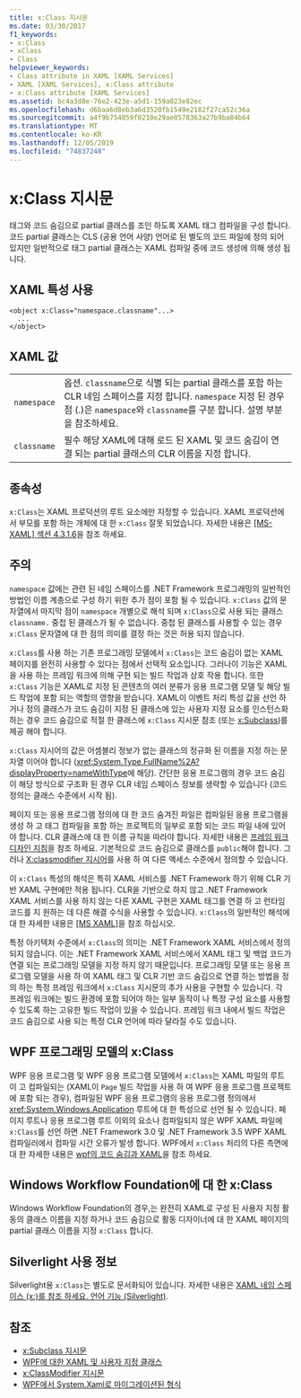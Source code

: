 ```yaml
---
title: x:Class 지시문
ms.date: 03/30/2017
f1_keywords:
- x:Class
- xClass
- Class
helpviewer_keywords:
- Class attribute in XAML [XAML Services]
- XAML [XAML Services], x:Class attribute
- x:Class attribute [XAML Services]
ms.assetid: bc4a3d8e-76e2-423e-a5d1-159a023e82ec
ms.openlocfilehash: d6baa6d8eb3a6d3520fb1549e2182f27ca52c36a
ms.sourcegitcommit: a4f9b754059f0210e29ae0578363a27b9ba84b64
ms.translationtype: MT
ms.contentlocale: ko-KR
ms.lasthandoff: 12/05/2019
ms.locfileid: "74837248"
---
```

# <a name="xclass-directive"></a>x:Class 지시문
태그와 코드 숨김으로 partial 클래스를 조인 하도록 XAML 태그 컴파일을 구성 합니다. 코드 partial 클래스는 CLS (공용 언어 사양) 언어로 된 별도의 코드 파일에 정의 되어 있지만 일반적으로 태그 partial 클래스는 XAML 컴파일 중에 코드 생성에 의해 생성 됩니다.  
  
## <a name="xaml-attribute-usage"></a>XAML 특성 사용  
  
```xaml  
<object x:Class="namespace.classname"...>  
  ...  
</object>  
```  
  
## <a name="xaml-values"></a>XAML 값  
  
|||  
|-|-|  
|`namespace`|옵션. `classname`으로 식별 되는 partial 클래스를 포함 하는 CLR 네임 스페이스를 지정 합니다. `namespace` 지정 된 경우 점 (.)은 `namespace`와 `classname`를 구분 합니다. 설명 부분을 참조하세요.|  
|`classname`|필수 해당 XAML에 대해 로드 된 XAML 및 코드 숨김이 연결 되는 partial 클래스의 CLR 이름을 지정 합니다.|  
  
## <a name="dependencies"></a>종속성  
 `x:Class`는 XAML 프로덕션의 루트 요소에만 지정할 수 있습니다. XAML 프로덕션에서 부모를 포함 하는 개체에 대 한 `x:Class` 잘못 되었습니다. 자세한 내용은 [\[MS-XAML\] 섹션 4.3.1.6](https://docs.microsoft.com/previous-versions/msp-n-p/ff650760(v=pandp.10))을 참조 하세요.  
  
## <a name="remarks"></a>주의  
 `namespace` 값에는 관련 된 네임 스페이스를 .NET Framework 프로그래밍의 일반적인 방법인 이름 계층으로 구성 하기 위한 추가 점이 포함 될 수 있습니다. `x:Class` 값의 문자열에서 마지막 점이 `namespace` 개별으로 해석 되며 `x:Class`으로 사용 되는 클래스 `classname.` 중첩 된 클래스가 될 수 없습니다. 중첩 된 클래스를 사용할 수 있는 경우 `x:Class` 문자열에 대 한 점의 의미를 결정 하는 것은 허용 되지 않습니다.  
  
 `x:Class`를 사용 하는 기존 프로그래밍 모델에서 `x:Class`는 코드 숨김이 없는 XAML 페이지를 완전히 사용할 수 있다는 점에서 선택적 요소입니다. 그러나이 기능은 XAML을 사용 하는 프레임 워크에 의해 구현 되는 빌드 작업과 상호 작용 합니다. 또한 `x:Class` 기능은 XAML로 지정 된 콘텐츠의 여러 분류가 응용 프로그램 모델 및 해당 빌드 작업에 포함 되는 역할의 영향을 받습니다. XAML이 이벤트 처리 특성 값을 선언 하거나 정의 클래스가 코드 숨김이 지정 된 클래스에 있는 사용자 지정 요소를 인스턴스화하는 경우 코드 숨김으로 적절 한 클래스에 `x:Class` 지시문 참조 (또는 [x:Subclass](x-subclass-directive.md))를 제공 해야 합니다.  
  
 `x:Class` 지시어의 값은 어셈블리 정보가 없는 클래스의 정규화 된 이름을 지정 하는 문자열 이어야 합니다 (<xref:System.Type.FullName%2A?displayProperty=nameWithType>에 해당). 간단한 응용 프로그램의 경우 코드 숨김이 해당 방식으로 구조화 된 경우 CLR 네임 스페이스 정보를 생략할 수 있습니다 (코드 정의는 클래스 수준에서 시작 됨).  
  
 페이지 또는 응용 프로그램 정의에 대 한 코드 숨겨진 파일은 컴파일된 응용 프로그램을 생성 하 고 태그 컴파일을 포함 하는 프로젝트의 일부로 포함 되는 코드 파일 내에 있어야 합니다. CLR 클래스에 대 한 이름 규칙을 따라야 합니다. 자세한 내용은 [프레임 워크 디자인 지침](../../standard/design-guidelines/index.md)을 참조 하세요. 기본적으로 코드 숨김으로 클래스를 `public`해야 합니다. 그러나 [X:classmodifier 지시어](x-classmodifier-directive.md)를 사용 하 여 다른 액세스 수준에서 정의할 수 있습니다.  
  
 이 `x:Class` 특성의 해석은 특히 XAML 서비스를 .NET Framework 하기 위해 CLR 기반 XAML 구현에만 적용 됩니다. CLR을 기반으로 하지 않고 .NET Framework XAML 서비스를 사용 하지 않는 다른 XAML 구현은 XAML 태그를 연결 하 고 런타임 코드를 지 원하는 데 다른 해결 수식을 사용할 수 있습니다. `x:Class`의 일반적인 해석에 대 한 자세한 내용은 [\[MS XAML\]](https://docs.microsoft.com/previous-versions/msp-n-p/ff650760(v=pandp.10))을 참조 하십시오.  
  
 특정 아키텍처 수준에서 `x:Class`의 의미는 .NET Framework XAML 서비스에서 정의 되지 않습니다. 이는 .NET Framework XAML 서비스에서 XAML 태그 및 백업 코드가 연결 되는 프로그래밍 모델을 지정 하지 않기 때문입니다. 프로그래밍 모델 또는 응용 프로그램 모델을 사용 하 여 XAML 태그 및 CLR 기반 코드 숨김으로 연결 하는 방법을 정의 하는 특정 프레임 워크에서 `x:Class` 지시문의 추가 사용을 구현할 수 있습니다. 각 프레임 워크에는 빌드 환경에 포함 되어야 하는 일부 동작이 나 특정 구성 요소를 사용할 수 있도록 하는 고유한 빌드 작업이 있을 수 있습니다. 프레임 워크 내에서 빌드 작업은 코드 숨김으로 사용 되는 특정 CLR 언어에 따라 달라질 수도 있습니다.  
  
## <a name="xclass-in-the-wpf-programming-model"></a>WPF 프로그래밍 모델의 x:Class  
 WPF 응용 프로그램 및 WPF 응용 프로그램 모델에서 `x:Class`는 XAML 파일의 루트이 고 컴파일되는 (XAML이 `Page` 빌드 작업을 사용 하 여 WPF 응용 프로그램 프로젝트에 포함 되는 경우), 컴파일된 WPF 응용 프로그램의 응용 프로그램 정의에서 <xref:System.Windows.Application> 루트에 대 한 특성으로 선언 될 수 있습니다. 페이지 루트나 응용 프로그램 루트 이외의 요소나 컴파일되지 않은 WPF XAML 파일에 `x:Class`를 선언 하면 .NET Framework 3.0 및 .NET Framework 3.5 WPF XAML 컴파일러에서 컴파일 시간 오류가 발생 합니다. WPF에서 `x:Class` 처리의 다른 측면에 대 한 자세한 내용은 [wpf의 코드 숨김과 XAML](../wpf/advanced/code-behind-and-xaml-in-wpf.md)을 참조 하세요.  
  
## <a name="xclass-for-windows-workflow-foundation"></a>Windows Workflow Foundation에 대 한 x:Class  
 Windows Workflow Foundation의 경우,는 완전히 XAML로 구성 된 사용자 지정 활동의 클래스 이름을 지정 하거나 코드 숨김으로 활동 디자이너에 대 한 XAML 페이지의 partial 클래스 이름을 지정 `x:Class` 합니다.  
  
## <a name="silverlight-usage-notes"></a>Silverlight 사용 정보  
 Silverlight용 `x:Class`는 별도로 문서화되어 있습니다. 자세한 내용은 [XAML 네임 스페이스 (x:)를 참조 하세요. 언어 기능 (Silverlight)](https://docs.microsoft.com/previous-versions/windows/silverlight/dotnet-windows-silverlight/cc188995(v=vs.95)).  
  
## <a name="see-also"></a>참조

- [x:Subclass 지시문](x-subclass-directive.md)
- [WPF에 대한 XAML 및 사용자 지정 클래스](../wpf/advanced/xaml-and-custom-classes-for-wpf.md)
- [x:ClassModifier 지시문](x-classmodifier-directive.md)
- [WPF에서 System.Xaml로 마이그레이션된 형식](types-migrated-from-wpf-to-system-xaml.md)
